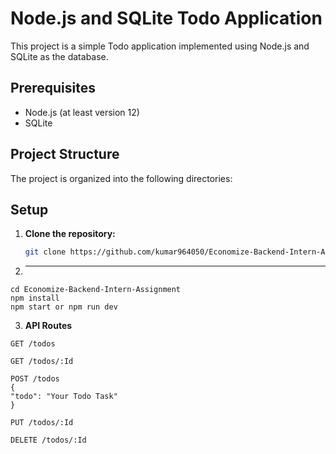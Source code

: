 # Node.js and SQLite Todo Application

This project is a simple Todo application implemented using Node.js and SQLite as the database.

## Prerequisites

- Node.js (at least version 12)
- SQLite

## Project Structure

The project is organized into the following directories:

## Setup

1. **Clone the repository:**

   ```bash
   git clone https://github.com/kumar964050/Economize-Backend-Intern-Assignment.git
   ```

2. ***

```
cd Economize-Backend-Intern-Assignment
npm install
npm start or npm run dev
```

3. **API Routes**

```
GET /todos

GET /todos/:Id

POST /todos
{
"todo": "Your Todo Task"
}

PUT /todos/:Id

DELETE /todos/:Id
```
